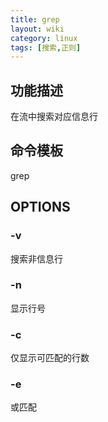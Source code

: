 ```yaml
---
title: grep
layout: wiki
category: linux
tags: [搜索,正则]
---
```


## 功能描述

在流中搜索对应信息行

## 命令模板

grep <data> <stream>

## OPTIONS

### -v

搜索非信息行

### -n

显示行号
  
### -c

仅显示可匹配的行数

### -e

或匹配